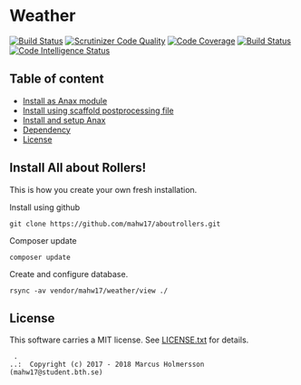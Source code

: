 Weather
==================================
[![Build Status](https://travis-ci.com/mahw17/aboutrollers.svg?branch=master)](https://travis-ci.com/mahw17/aboutrollers)
[![Scrutinizer Code Quality](https://scrutinizer-ci.com/g/mahw17/aboutrollers/badges/quality-score.png?b=master)](https://scrutinizer-ci.com/g/mahw17/aboutrollers/?branch=master)
[![Code Coverage](https://scrutinizer-ci.com/g/mahw17/aboutrollers/badges/coverage.png?b=master)](https://scrutinizer-ci.com/g/mahw17/aboutrollers/?branch=master)
[![Build Status](https://scrutinizer-ci.com/g/mahw17/aboutrollers/badges/build.png?b=master)](https://scrutinizer-ci.com/g/mahw17/aboutrollers/build-status/master)
[![Code Intelligence Status](https://scrutinizer-ci.com/g/mahw17/aboutrollers/badges/code-intelligence.svg?b=master)](https://scrutinizer-ci.com/code-intelligence)

Table of content
------------------------------------

* [Install as Anax module](#Install-as-Anax-module)
* [Install using scaffold postprocessing file](#Install-using-scaffold-postprocessing-file)
* [Install and setup Anax](#Install-and-setup-Anax)
* [Dependency](#Dependency)
* [License](#License)


Install All about Rollers!
------------------------------------

This is how you create your own fresh installation.

Install using github

```
git clone https://github.com/mahw17/aboutrollers.git
```

Composer update

```
composer update
```
Create and configure database.

```
rsync -av vendor/mahw17/weather/view ./
```



License
------------------

This software carries a MIT license. See [LICENSE.txt](LICENSE.txt) for details.



```
 .  
..:  Copyright (c) 2017 - 2018 Marcus Holmersson (mahw17@student.bth.se)
```
